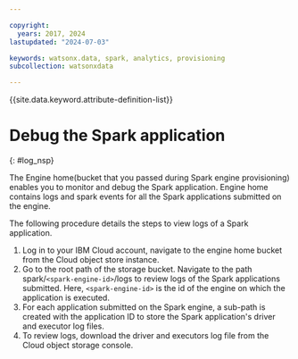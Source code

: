 ```yaml
---

copyright:
  years: 2017, 2024
lastupdated: "2024-07-03"

keywords: watsonx.data, spark, analytics, provisioning
subcollection: watsonxdata

---
```


{{site.data.keyword.attribute-definition-list}}

# Debug the Spark application
{: #log_nsp}

The Engine home(bucket that you passed during Spark engine provisioning) enables you to monitor and debug the Spark application. Engine home contains logs and spark events for all the Spark applications submitted on the engine.

The following procedure details the steps to view logs of a Spark application.


1. Log in to your IBM Cloud account, navigate to the engine home bucket from the Cloud object store instance.
2. Go to the root path of the storage bucket. Navigate to the path spark/`<spark-engine-id>`/logs to review logs of the Spark applications submitted. Here, `<spark-engine-id>` is the id of the engine on which the application is executed.
3. For each application submitted on the Spark engine, a sub-path is created with the application ID to store the Spark application's driver and executor log files.
4. To review logs, download the driver and executors log file from the Cloud object storage console.
